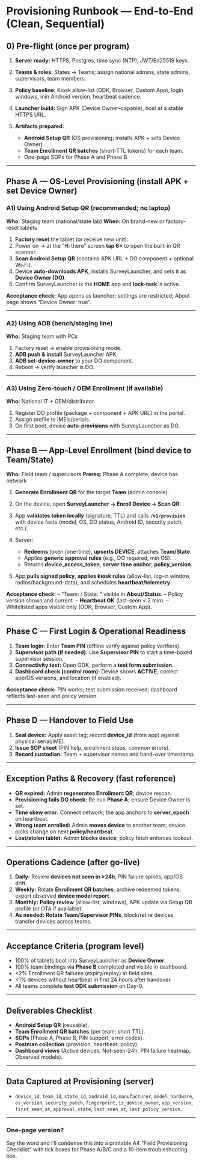 # Provisioning Runbook — End-to-End (Clean, Sequential)

## 0) Pre-flight (once per program)

1. **Server ready:** HTTPS, Postgres, time sync (NTP), JWT/Ed25519 keys.
2. **Teams & roles:** States → Teams; assign national admins, state admins, supervisors, team members.
3. **Policy baseline:** Kiosk allow-list (ODK, Browser, Custom App), login windows, min Android version, heartbeat cadence.
4. **Launcher build:** Sign APK (Device Owner–capable), host at a stable HTTPS URL.
5. **Artifacts prepared:**

   * **Android Setup QR** (OS provisioning; installs APK + sets Device Owner).
   * **Team Enrollment QR batches** (short-TTL tokens) for each team.
   * One-page SOPs for Phase A and Phase B.

---

## Phase A — OS-Level Provisioning (install APK + set Device Owner)

### A1) Using Android Setup QR (recommended; no laptop)

**Who:** Staging team (national/state lab)
**When:** On brand-new or factory-reset tablets

1. **Factory reset** the tablet (or receive new unit).
2. Power on → at the “Hi there” screen **tap 6×** to open the built-in QR scanner.
3. **Scan Android Setup QR** (contains APK URL + DO component + optional Wi-Fi).
4. Device **auto-downloads APK**, installs SurveyLauncher, and sets it as **Device Owner (DO)**.
5. Confirm SurveyLauncher is the **HOME** app and **lock-task** is active.

**Acceptance check:** App opens as launcher; settings are restricted; About page shows “Device Owner: true”.

---

### A2) Using ADB (bench/staging line)

**Who:** Staging team with PCs

1. Factory reset → enable provisioning mode.
2. **ADB push & install** SurveyLauncher APK.
3. **ADB set-device-owner** to your DO component.
4. Reboot → verify launcher is DO.

---

### A3) Using Zero-touch / OEM Enrollment (if available)

**Who:** National IT + OEM/distributor

1. Register DO profile (package + component + APK URL) in the portal.
2. Assign profile to IMEIs/serials.
3. On first boot, device **auto-provisions** with SurveyLauncher as DO.

---

## Phase B — App-Level Enrollment (bind device to Team/State)

**Who:** Field team / supervisors
**Prereq:** Phase A complete; device has network

1. **Generate Enrollment QR** for the target **Team** (admin console).
2. On the device, open **SurveyLauncher → Enroll Device → Scan QR**.
3. App **validates token locally** (signature, TTL) and calls **`/v1/provision`** with device facts (model, OS, DO status, Android ID, security patch, etc.).
4. Server:

   * **Redeems** token (one-time), **upserts DEVICE**, attaches **Team/State**.
   * Applies **generic approval rules** (e.g., DO required, min OS).
   * Returns **device_access_token**, **server time anchor**, **policy_version**.
5. App **pulls signed policy**, **applies kiosk rules** (allow-list, log-in window, radios/background-data), and schedules **heartbeat/telemetry**.

**Acceptance check:**
– “Team: <name> / State: <name>” visible in **About/Status**.
– Policy version shown and current.
– **Heartbeat OK** (last-seen < 2 min).
– Whitelisted apps visible only (ODK, Browser, Custom App).

---

## Phase C — First Login & Operational Readiness

1. **Team login:** Enter **Team PIN** (offline verify against policy verifiers).
2. **Supervisor path (if needed):** Use **Supervisor PIN** to start a time-boxed supervisor session.
3. **Connectivity test:** Open ODK, perform a **test form submission**.
4. **Dashboard check (control room):** Device shows **ACTIVE**, correct app/OS versions, and location (if enabled).

**Acceptance check:** PIN works; test submission received; dashboard reflects last-seen and policy version.

---

## Phase D — Handover to Field Use

1. **Seal device:** Apply asset tag; record **device_id** (from app) against physical serial/IMEI.
2. **Issue SOP sheet** (PIN help, enrollment steps, common errors).
3. **Record custodian:** Team + supervisor names and hand-over timestamp.

---

## Exception Paths & Recovery (fast reference)

* **QR expired:** Admin **regenerates Enrollment QR**; device rescan.
* **Provisioning fails DO check:** Re-run **Phase A**; ensure Device Owner is set.
* **Time skew error:** Connect network; the app anchors to **server_epoch** on heartbeat.
* **Wrong team enrolled:** Admin **moves device** to another team; device picks change on next **policy/heartbeat**.
* **Lost/stolen tablet:** Admin **blocks device**; policy fetch enforces lockout.

---

## Operations Cadence (after go-live)

1. **Daily:** Review **devices not seen in >24h**, PIN failure spikes, app/OS drift.
2. **Weekly:** Rotate **Enrollment QR batches**; archive redeemed tokens; export observed **device model report**.
3. **Monthly:** **Policy review** (allow-list, windows), APK update via Setup QR profile (or OTA if available).
4. **As needed:** **Rotate Team/Supervisor PINs**, block/retire devices, transfer devices across teams.

---

## Acceptance Criteria (program level)

* 100% of tablets boot into SurveyLauncher as **Device Owner**.
* 100% team bindings via **Phase B** completed and visible in dashboard.
* <2% Enrollment QR failures (expiry/replay) at field sites.
* <1% devices without heartbeat in first 24 hours after handover.
* All teams complete **test ODK submission** on Day-0.

---

## Deliverables Checklist

* **Android Setup QR** (reusable).
* **Team Enrollment QR batches** (per team; short TTL).
* **SOPs** (Phase A, Phase B, PIN support, error codes).
* **Postman collection** (provision, heartbeat, policy).
* **Dashboard views** (Active devices, Not-seen-24h, PIN failure heatmap, Observed models).

---

## Data Captured at Provisioning (server)

* `device_id`, `team_id`, `state_id`, `android_id`, `manufacturer`, `model`, `hardware`, `os_version`, `security_patch`, `fingerprint`, `is_device_owner`, `app_version`, `first_seen_at`, `approval_state`, `last_seen_at`, `last_policy_version`.

---

### One-page version?

Say the word and I’ll condense this into a printable A4 “Field Provisioning Checklist” with tick boxes for Phase A/B/C and a 10-item troubleshooting box.
